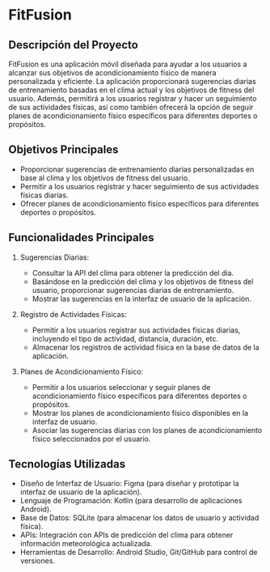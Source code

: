 # FitFusion

## Descripción del Proyecto
FitFusion es una aplicación móvil diseñada para ayudar a los usuarios a alcanzar sus objetivos de acondicionamiento físico de manera personalizada y eficiente. La aplicación proporcionará sugerencias diarias de entrenamiento basadas en el clima actual y los objetivos de fitness del usuario. Además, permitirá a los usuarios registrar y hacer un seguimiento de sus actividades físicas, así como también ofrecerá la opción de seguir planes de acondicionamiento físico específicos para diferentes deportes o propósitos.

## Objetivos Principales
- Proporcionar sugerencias de entrenamiento diarias personalizadas en base al clima y los objetivos de fitness del usuario.
- Permitir a los usuarios registrar y hacer seguimiento de sus actividades físicas diarias.
- Ofrecer planes de acondicionamiento físico específicos para diferentes deportes o propósitos.

## Funcionalidades Principales
1. Sugerencias Diarias:
   - Consultar la API del clima para obtener la predicción del día.
   - Basándose en la predicción del clima y los objetivos de fitness del usuario, proporcionar sugerencias diarias de entrenamiento.
   - Mostrar las sugerencias en la interfaz de usuario de la aplicación.

2. Registro de Actividades Físicas:
   - Permitir a los usuarios registrar sus actividades físicas diarias, incluyendo el tipo de actividad, distancia, duración, etc.
   - Almacenar los registros de actividad física en la base de datos de la aplicación.

3. Planes de Acondicionamiento Físico:
   - Permitir a los usuarios seleccionar y seguir planes de acondicionamiento físico específicos para diferentes deportes o propósitos.
   - Mostrar los planes de acondicionamiento físico disponibles en la interfaz de usuario.
   - Asociar las sugerencias diarias con los planes de acondicionamiento físico seleccionados por el usuario.

## Tecnologías Utilizadas
- Diseño de Interfaz de Usuario: Figma (para diseñar y prototipar la interfaz de usuario de la aplicación).
- Lenguaje de Programación: Kotlin (para desarrollo de aplicaciones Android).
- Base de Datos: SQLite (para almacenar los datos de usuario y actividad física).
- APIs: Integración con APIs de predicción del clima para obtener información meteorológica actualizada.
- Herramientas de Desarrollo: Android Studio, Git/GitHub para control de versiones.

